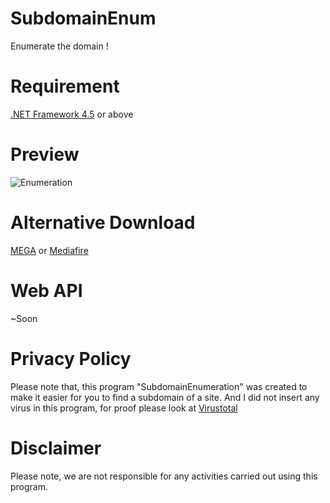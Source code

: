 # SubdomainEnum
Enumerate the domain !

# Requirement
[.NET Framework 4.5](https://www.microsoft.com/en-us/download/details.aspx?id=30653) or above

# Preview
![Enumeration](https://image.prntscr.com/image/as_yrAx_TuCLtkyWK_4ebQ.png)

# Alternative Download
[MEGA](https://mega.nz/#!7M9G3IzJ!EyLemZh_qSV6wvM7Ox9eoxJf59K9rfH5QUM1Wy5I06s) or [Mediafire](https://www.mediafire.com/file/oczmvxmf4oxi915/SubdomainEnum.exe/file)

# Web API
~Soon

# Privacy Policy
Please note that, this program "SubdomainEnumeration" was created to make it easier for you to find a subdomain of a site. And I did not insert any virus in this program, for proof please look at [Virustotal](https://www.virustotal.com/#/file/41e5cf0b0c044fa48cdae4cb002b81b3bf6553a8274edf1dc1bf11c412efa0f9/detection)

# Disclaimer
Please note, we are not responsible for any activities carried out using this program.
